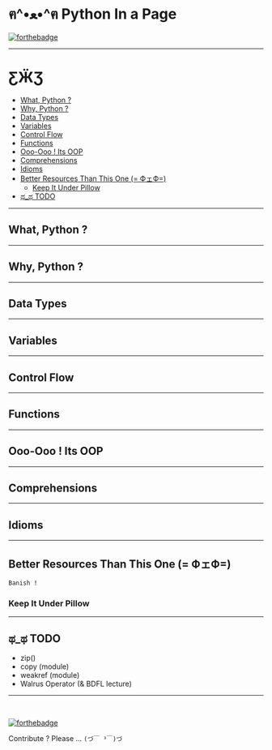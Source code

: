 # ฅ^•ﻌ•^ฅ Python In a Page

[![forthebadge](https://forthebadge.com/images/badges/built-with-swag.svg)](https://forthebadge.com)  

---

# ƸӜƷ

  * [What, Python ?](#what--python--)
  * [Why, Python ?](#why--python--)
  * [Data Types](#data-types)
  * [Variables](#variables)
  * [Control Flow](#control-flow)
  * [Functions](#functions)
  * [Ooo-Ooo ! Its OOP](#ooo-ooo---its-oop)
  * [Comprehensions](#comprehensions)
  * [Idioms](#idioms)
  * [Better Resources Than This One (= ФェФ=)](#better-resources-than-this-one---------)
      + [Keep It Under Pillow](#keep-it-under-pillow)
  * [ಥ_ಥ TODO](#----todo)


---

## What, Python ?

---

## Why, Python ?

---

## Data Types

---

## Variables

---

## Control Flow

---

## Functions

---

## Ooo-Ooo ! Its OOP

---

## Comprehensions

---

## Idioms

---

## Better Resources Than This One (= ФェФ=)

`Banish !`



### Keep It Under Pillow

---

## ಥ_ಥ TODO

- zip()
- copy (module)
- weakref (module)
- Walrus Operator (& BDFL lecture)

---

<br>

[![forthebadge](https://forthebadge.com/images/badges/cc-0.svg)](https://forthebadge.com)  

Contribute ? Please ... `(づ￣ ³￣)づ`

